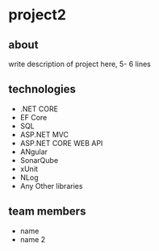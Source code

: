 # project2

## about
write description of project here, 5- 6 lines

## technologies

+ .NET CORE
+ EF Core
+ SQL
+ ASP.NET MVC
+ ASP.NET CORE WEB API
+ ANgular
+ SonarQube
+ xUnit
+ NLog
+ Any Other libraries

## team members
+ name
+ name 2

